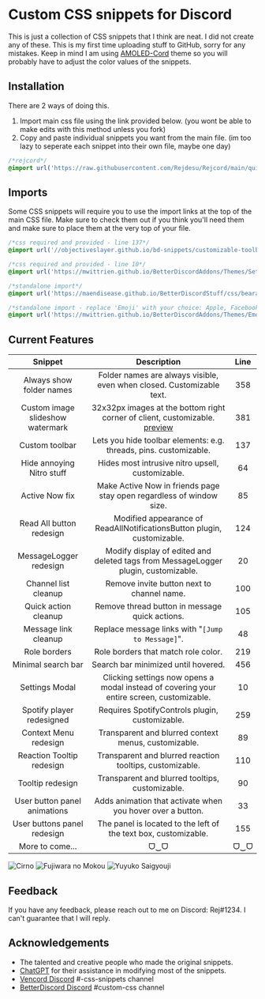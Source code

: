 
# Custom CSS snippets for Discord

This is just a collection of CSS snippets that I think are neat. I did not create any of these. This is my first time uploading stuff to GitHub, sorry for any mistakes. Keep in mind I am using [AMOLED-Cord](https://github.com/LuckFire/amoled-cord) theme so you will probably have to adjust the color values of the snippets.

## Installation

There are 2 ways of doing this. 
1. Import main css file using the link provided below. (you wont be able to make edits with this method unless you fork)
2. Copy and paste individual snippets you want from the main file. (im too lazy to seperate each snippet into their own file, maybe one day)

```css
/*rejcord*/
@import url('https://raw.githubusercontent.com/Rejdesu/Rejcord/main/quickCss.css'); /*place this at the very top of your custom CSS if you plan on using the entire main file*/
```

## Imports

Some CSS snippets will require you to use the import links at the top of the main CSS file. Make sure to check them out if you think you'll need them and make sure to place them at the very top of your file.

```css
/*css required and provided - line 137*/
@import url('//objectiveslayer.github.io/bd-snippets/customizable-toolbar.css');

/*css required and provided - line 10*/
@import url('https://mwittrien.github.io/BetterDiscordAddons/Themes/SettingsModal/SettingsModal.css');

/*standalone import*/
@import url('https://maendisease.github.io/BetterDiscordStuff/css/bearableInbox.css'); 

/*standalone import - replace 'Emoji' with your choice: Apple, Facebook, Google, JoyPixels, Microsoft, OpenMoji, Samsung, WhatsApp*/
@import url('https://mwittrien.github.io/BetterDiscordAddons/Themes/EmojiReplace/base/Emoji.css');

```

## Current Features 

| Snippet | Description | Line |
|:---:|:---:|:---:|
| Always show folder names | Folder names are always visible, even when closed. Customizable text. | 358 |
| Custom image slideshow watermark | 32x32px images at the bottom right corner of client, customizable. [preview](https://files.catbox.moe/h7kkw8.gif) | 381 |
| Custom toolbar | Lets you hide toolbar elements: e.g. threads, pins. customizable. | 137 |
| Hide annoying Nitro stuff | Hides most intrusive nitro upsell, customizable. | 64 |
| Active Now fix | Make Active Now in friends page stay open regardless of window size. | 85 |
| Read All button redesign | Modified appearance of ReadAllNotificationsButton plugin, customizable. | 124 |
| MessageLogger redesign | Modify display of edited and deleted tags from MessageLogger plugin, customizable. | 20 |
| Channel list cleanup | Remove invite button next to channel name. | 100 |
| Quick action cleanup | Remove thread button in message quick actions. | 105 |
| Message link cleanup | Replace message links with "`[Jump to Message]`". | 48 |
| Role borders | Role borders that match role color. | 219 |
| Minimal search bar | Search bar minimized until hovered. | 456 |
| Settings Modal | Clicking settings now opens a modal instead of covering your entire screen, customizable. | 10 |
| Spotify player redesigned | Requires SpotifyControls plugin, customizable. | 259 |
| Context Menu redesign | Transparent and blurred context menus, customizable. | 89 |
| Reaction Tooltip redesign | Transparent and blurred reaction tooltips, customizable. | 110 |
| Tooltip redesign | Transparent and blurred tooltips, customizable. | 90 |
| User button panel animations | Adds animation that activate when you hover over a button. | 33 |
| User buttons panel redesign | The panel is located to the left of the text box, customizable. | 155 |
| More to come... | ᗜ‿ᗜ | ᗜ‿ᗜ |

![Cirno](https://files.catbox.moe/8y6imf.png) ![Fujiwara no Mokou](https://files.catbox.moe/dg65ax.png) ![Yuyuko Saigyouji](https://files.catbox.moe/i0h60a.png)

## Feedback

If you have any feedback, please reach out to me on Discord: Rej#1234. I can't guarantee that I will reply.

## Acknowledgements

 - The talented and creative people who made the original snippets.
 - [ChatGPT](https://chat.openai.com/) for their assistance in modifying most of the snippets.
 - [Vencord Discord](https://discord.gg/vencord) #-css-snippets channel
 - [BetterDiscord Discord](https://discord.gg/0Tmfo5ZbORCRqbAd) #custom-css channel
